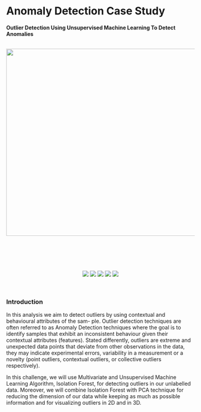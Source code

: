 # Anomaly Detection Case Study
**Outlier Detection Using Unsupervised Machine Learning To Detect Anomalies**
<br><br>
<p align="center"> <img href ="" src="https://www.neuraldesigner.com/images/outliers-blog.jpeg?raw=true"
  width="1000" height="500"> </p>
  <br>
  
  <br><br>
<p align="center">
        <img src="https://img.shields.io/badge/ML-Case%20Study-red"></a>
        <img src="https://img.shields.io/badge/ML-Unsupervised%20Learning-green"></a>
        <img src="https://img.shields.io/badge/ML-Isolation%20Forest-9cf"></a>
        <img src="https://img.shields.io/badge/Evaluation-Cross%20Scoring-yellow"></a>
        <img src="https://img.shields.io/badge/IDE-PyCharm-brightgreen?style=flat&logo=python"></a>
      
</p>
<br> 

### Introduction
In this analysis we aim to detect outliers by using contextual and behavioural attributes of the sam- ple. Outlier detection techniques are often referred to as Anomaly Detection techniques where the goal is to identify samples that exhibit an inconsistent behaviour given their contextual attributes (features). Stated differently, outliers are extreme and unexpected data points that deviate from other observations in the data, they may indicate experimental errors, variability in a measurement or a novelty (point outliers, contextual outliers, or collective outliers respectively).

In this challenge, we will use Multivariate and Unsupervised Machine Learning Algorithm, Isolation Forest, for detecting outliers in our unlabelled data. Moreover, we will combine Isolation Forest with PCA technique for reducing the dimension of our data while keeping as much as possible information and for visualizing outliers in 2D and in 3D.
